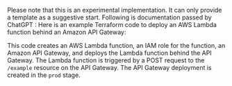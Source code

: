 
Please note that this is an experimental implementation. It can only provide a template as a suggestive start.
Following is documentation passed by ChatGPT : 
Here is an example Terraform code to deploy an AWS Lambda function behind an Amazon API Gateway:



This code creates an AWS Lambda function, an IAM role for the function, an Amazon API Gateway, and deploys the Lambda function behind the API Gateway. The Lambda function is triggered by a POST request to the `/example` resource on the API Gateway. The API Gateway deployment is created in the `prod` stage.